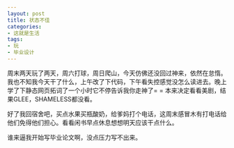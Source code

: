 ```yaml
---
layout: post
title: 状态不佳
categories:
- 这就是生活
tags:
- 玩
- 毕业设计
---
```


周末两天玩了两天，周六打球，周日爬山，今天仿佛还没回过神来，依然在怠惰。我也不知我今天干了什么，上午改了下代码，下午看失控感觉没怎么读进去。晚上学了下静态网页拓词了一个小时它不停告诉我你走神了= = 本来决定看看美剧，结果GLEE，SHAMELESS都没看。

好了我回宿舍吧，买点水果买瓶酸奶，给爹妈打个电话，这周末感冒木有打电话给他们免得他们担心。看看闲书早点休息想想明天应该干点什么。

谁来逼我开始写毕业论文啊，没点压力写不出来。
